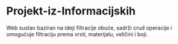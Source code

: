 # Projekt-iz-Informacijskih
Web sustav baziran na ideji filtracije obuće, sadrži crud operacije i omogućuje filtraciju prema vrsti, materijalu, veličini i boji.
